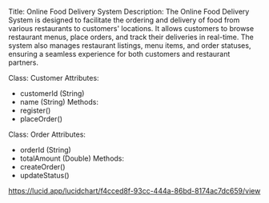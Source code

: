 Title: Online Food Delivery System
Description: The Online Food Delivery System is designed to facilitate the ordering and delivery of food from various restaurants to customers' locations. It allows customers to browse restaurant menus, place orders, and track their deliveries in real-time. The system also manages restaurant listings, menu items, and order statuses, ensuring a seamless experience for both customers and restaurant partners.

Class: Customer
Attributes:
  - customerId (String)
  - name (String)
Methods:
  - register()
  - placeOrder()

Class: Order
Attributes:
  - orderId (String)
  - totalAmount (Double)
Methods:
  - createOrder()
  - updateStatus()

https://lucid.app/lucidchart/f4cced8f-93cc-444a-86bd-8174ac7dc659/view